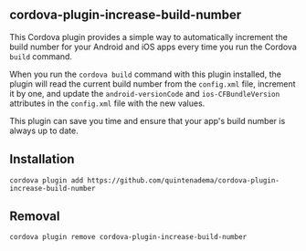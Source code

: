 ## cordova-plugin-increase-build-number

This Cordova plugin provides a simple way to automatically increment the build number for your Android and iOS apps every time you run the Cordova `build` command. 

When you run the `cordova build` command with this plugin installed, the plugin will read the current build number from the `config.xml` file, increment it by one, and update the `android-versionCode` and `ios-CFBundleVersion` attributes in the `config.xml` file with the new values. 

This plugin can save you time and ensure that your app's build number is always up to date.


## Installation

    cordova plugin add https://github.com/quintenadema/cordova-plugin-increase-build-number


## Removal

    cordova plugin remove cordova-plugin-increase-build-number
